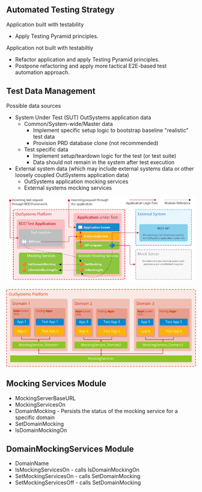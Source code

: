 ## Automated Testing Strategy

Application built with testability

* Apply Testing Pyramid principles.

Application not built with testabiltiy

* Refactor application and apply Testing Pyramid principles.
* Postpone refactoring and apply more tactical E2E-based test automation approach.

## Test Data Management

Possible data sources

* System Under Test (SUT) OutSystems application data
  * Common/System-wide/Master data
    * Implement specific setup logic to bootstrap baseline "realistic" test data
    * Provision PRD database clone (not recommended)
  * Test specific data
    * Implement setup/teardown logic for the test (or test suite)
    * Data should not remain in the system after test execution
* External system data (which may include external systems data or other loosely coupled OutSystems application data)
  * OutSystems application mocking services
  * External systems mocking services

![alt text](images/strategy-integration-points.png)

![alt text](images/strategy-mockingservices-architecture.png)

## Mocking Services Module

* MockingServerBaseURL
* MockingServicesOn
* DomainMocking - Persists the status of the mocking service for a specific domain
* SetDomainMocking
* IsDomainMockingOn

## DomainMockingServices Module

* DomainName
* IsMockingServicesOn - calls IsDomainMockingOn
* SetMockingServicesOn - calls SetDomainMocking
* SetMockingServicesOff - calls SetDomainMocking